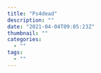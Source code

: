 ```yaml
---
title: "Ps4dead"
description: ""
date: "2021-04-04T09:05:23Z"
thumbnail: ""
categories:
  - ""
tags:
  - ""
---
```

